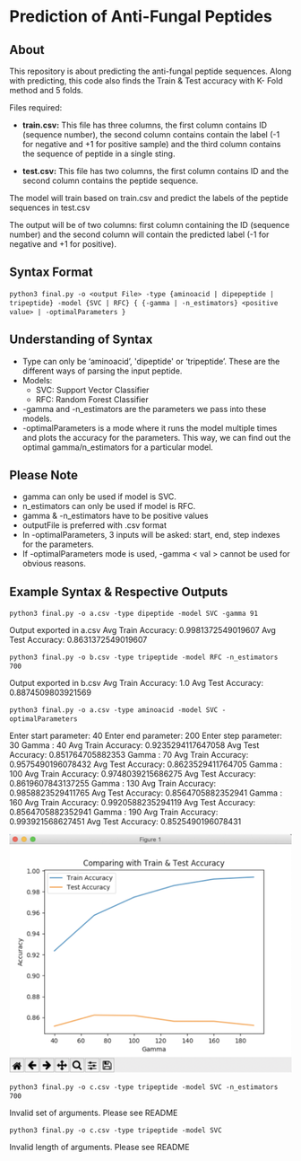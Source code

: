 # Prediction of Anti-Fungal Peptides
## About
This repository is about predicting the anti-fungal peptide sequences. Along with predicting, this code also finds the Train & Test accuracy with K- Fold method and 5 folds. 

Files required:

* **train.csv:** This file has three columns, the first column contains ID (sequence number), the second column contains contain the label (-1 for negative and +1 for positive sample) and the third column contains the sequence of peptide in a single  sting.

* **test.csv:** This file has two columns, the first column contains ID and the second column contains the peptide sequence.

The model will train based on train.csv and predict the labels of the peptide sequences in test.csv

The output will be of two columns: first column containing the ID (sequence number) and the second column will contain the predicted label (-1 for negative and +1 for positive). 

## Syntax Format

```
python3 final.py -o <output File> -type {aminoacid | dipepeptide | tripeptide} -model {SVC | RFC} { {-gamma | -n_estimators} <positive value> | -optimalParameters }
```

## Understanding of Syntax

* Type can only be ‘aminoacid’, 'dipeptide' or ‘tripeptide’. These are the different ways of parsing the input peptide.
* Models:
	* SVC: Support Vector Classifier 
	* RFC: Random Forest Classifier
* -gamma and -n_estimators are the parameters we pass into these models.
* -optimalParameters is a mode where it runs the model multiple times and plots the accuracy for the parameters. This way, we can find out the optimal gamma/n_estimators for a particular model.

## Please Note

* gamma can only be used if model is SVC.
* n_estimators can only be used if model is RFC.
* gamma & -n_estimators have to be positive values
* outputFile is preferred with .csv format
* In -optimalParameters, 3 inputs will be asked: start, end, step indexes for the parameters.
* If -optimalParameters mode is used, -gamma < val > cannot be used for obvious reasons.

## Example Syntax & Respective Outputs

```
python3 final.py -o a.csv -type dipeptide -model SVC -gamma 91
```

Output exported in a.csv
Avg Train Accuracy: 0.9981372549019607
Avg Test Accuracy: 0.8631372549019607

```
python3 final.py -o b.csv -type tripeptide -model RFC -n_estimators 700
```

Output exported in b.csv
Avg Train Accuracy: 1.0
Avg Test Accuracy: 0.8874509803921569

```
python3 final.py -o a.csv -type aminoacid -model SVC -optimalParameters
```

Enter start parameter: 40
Enter end parameter: 200
Enter step parameter: 30
Gamma : 40
Avg Train Accuracy:  0.9235294117647058
Avg Test Accuracy:  0.851764705882353
Gamma : 70
Avg Train Accuracy:  0.9575490196078432
Avg Test Accuracy:  0.8623529411764705
Gamma : 100
Avg Train Accuracy:  0.9748039215686275
Avg Test Accuracy:  0.8619607843137255
Gamma : 130
Avg Train Accuracy:  0.9858823529411765
Avg Test Accuracy:  0.8564705882352941
Gamma : 160
Avg Train Accuracy:  0.9920588235294119
Avg Test Accuracy:  0.8564705882352941
Gamma : 190
Avg Train Accuracy:  0.993921568627451
Avg Test Accuracy:  0.8525490196078431

![img](img.png)

```
python3 final.py -o c.csv -type tripeptide -model SVC -n_estimators 700
```

Invalid set of arguments. Please see README

```
python3 final.py -o c.csv -type tripeptide -model SVC
```

Invalid length of arguments. Please see README